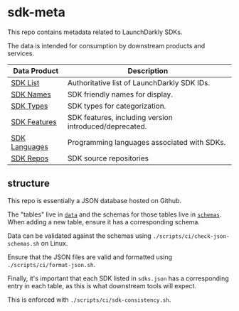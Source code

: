 # sdk-meta

This repo contains metadata related to LaunchDarkly SDKs. 

The data is intended for consumption by downstream products and services.

| Data Product                           | Description                                            |
|----------------------------------------|--------------------------------------------------------|
| [SDK List](./data/sdks.json)           | Authoritative list of LaunchDarkly SDK IDs.            |
| [SDK Names](./data/names.json)         | SDK friendly names for display.                        |
| [SDK Types](./data/types.json)         | SDK types for categorization.                          |
| [SDK Features](./data/features.json)   | SDK features, including version introduced/deprecated. |
| [SDK Languages](./data/languages.json) | Programming languages associated with SDKs.            |
| [SDK Repos](./data/repos.json)         | SDK source repositories                                |


## structure

This repo is essentially a JSON database hosted on Github. 

The "tables" live in [`data`](./data) and the schemas for those tables live in [`schemas`](./schemas). When adding
a new table, ensure it has a corresponding schema.

Data can be validated against the schemas using `./scripts/ci/check-json-schemas.sh` on Linux.

Ensure that the JSON files are valid and formatted using `./scripts/ci/format-json.sh`.

Finally, it's important that each SDK listed in `sdks.json` has a corresponding entry in each table, as this is
what downstream tools will expect. 

This is enforced with `./scripts/ci/sdk-consistency.sh`. 
